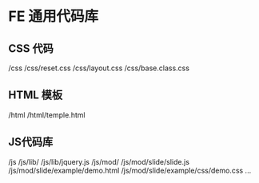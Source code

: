 # FE 通用代码库

## CSS 代码
/css
/css/reset.css
/css/layout.css
/css/base.class.css

## HTML 模板
/html
/html/temple.html

## JS代码库
/js
/js/lib/
/js/lib/jquery.js
/js/mod/
/js/mod/slide/slide.js
/js/mod/slide/example/demo.html
/js/mod/slide/example/css/demo.css
...